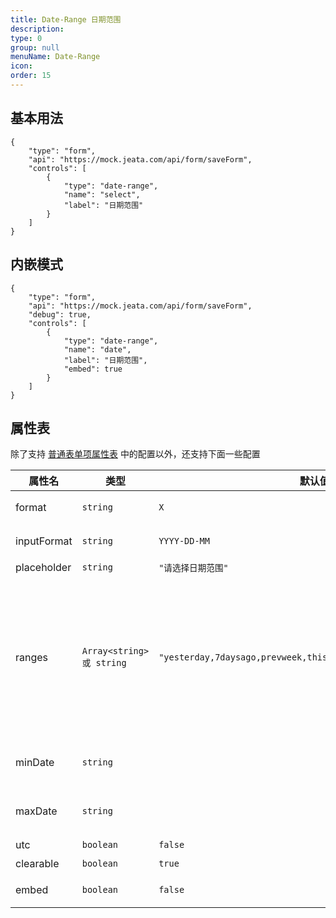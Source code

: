 ```yaml
---
title: Date-Range 日期范围
description:
type: 0
group: null
menuName: Date-Range
icon:
order: 15
---
```


## 基本用法

```schema:height="500" scope="body"
{
    "type": "form",
    "api": "https://mock.jeata.com/api/form/saveForm",
    "controls": [
        {
            "type": "date-range",
            "name": "select",
            "label": "日期范围"
        }
    ]
}
```

## 内嵌模式

```schema:height="600" scope="body"
{
    "type": "form",
    "api": "https://mock.jeata.com/api/form/saveForm",
    "debug": true,
    "controls": [
        {
            "type": "date-range",
            "name": "date",
            "label": "日期范围",
            "embed": true
        }
    ]
}
```

## 属性表

除了支持 [普通表单项属性表](./formitem#%E5%B1%9E%E6%80%A7%E8%A1%A8) 中的配置以外，还支持下面一些配置

| 属性名      | 类型                      | 默认值                                                          | 说明                                                                                                                            |
| ----------- | ------------------------- | --------------------------------------------------------------- | ------------------------------------------------------------------------------------------------------------------------------- |
| format      | `string`                  | `X`                                                             | [日期选择器值格式](./date#%E5%80%BC%E6%A0%BC%E5%BC%8F)                                                                          |
| inputFormat | `string`                  | `YYYY-DD-MM`                                                    | [日期选择器显示格式](./date#%E6%98%BE%E7%A4%BA%E6%A0%BC%E5%BC%8F)                                                               |
| placeholder | `string`                  | `"请选择日期范围"`                                              | 占位文本                                                                                                                        |
| ranges      | `Array<string> 或 string` | `"yesterday,7daysago,prevweek,thismonth,prevmonth,prevquarter"` | 日期范围快捷键，可选：today, yesterday, 1dayago, 7daysago, 90daysago, prevweek, thismonth, prevmonth, prevquarter, thisquarter` |
| minDate     | `string`                  |                                                                 | 限制最小日期，用法同 [限制范围](./date#%E9%99%90%E5%88%B6%E8%8C%83%E5%9B%B4)                                                    |
| maxDate     | `string`                  |                                                                 | 限制最大日期，用法同 [限制范围](./date#%E9%99%90%E5%88%B6%E8%8C%83%E5%9B%B4)                                                    |
| utc         | `boolean`                 | `false`                                                         | [保存 UTC 值](./date#utc)                                                                                                       |
| clearable   | `boolean`                 | `true`                                                          | 是否可清除                                                                                                                      |
| embed   | `boolean`                 | `false`                                                          | 是否内联模式                                                                                                                      |
